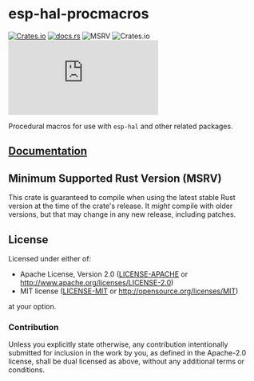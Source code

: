 # esp-hal-procmacros

[![Crates.io](https://img.shields.io/crates/v/esp-hal-procmacros?labelColor=1C2C2E&color=C96329&logo=Rust&style=flat-square)](https://crates.io/crates/esp-hal-procmacros)
[![docs.rs](https://img.shields.io/docsrs/esp-hal-procmacros?labelColor=1C2C2E&color=C96329&logo=rust&style=flat-square)](https://docs.rs/esp-hal-procmacros)
![MSRV](https://img.shields.io/badge/MSRV-1.84-blue?labelColor=1C2C2E&style=flat-square)
![Crates.io](https://img.shields.io/crates/l/esp-hal-procmacros?labelColor=1C2C2E&style=flat-square)
[![Matrix](https://img.shields.io/matrix/esp-rs:matrix.org?label=join%20matrix&labelColor=1C2C2E&color=BEC5C9&logo=matrix&style=flat-square)](https://matrix.to/#/#esp-rs:matrix.org)

Procedural macros for use with `esp-hal` and other related packages.

## [Documentation](https://docs.espressif.com/projects/rust/esp-hal-procmacros/latest/)


## Minimum Supported Rust Version (MSRV)

This crate is guaranteed to compile when using the latest stable Rust version at the time of the crate's release. It _might_ compile with older versions, but that may change in any new release, including patches.

## License

Licensed under either of:

- Apache License, Version 2.0 ([LICENSE-APACHE](../LICENSE-APACHE) or http://www.apache.org/licenses/LICENSE-2.0)
- MIT license ([LICENSE-MIT](../LICENSE-MIT) or http://opensource.org/licenses/MIT)

at your option.

### Contribution

Unless you explicitly state otherwise, any contribution intentionally submitted for inclusion in
the work by you, as defined in the Apache-2.0 license, shall be dual licensed as above, without
any additional terms or conditions.
